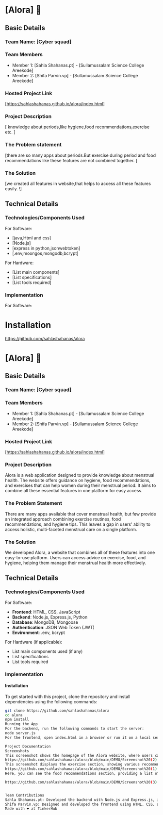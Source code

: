 # [Alora] 🎯


## Basic Details
### Team Name: [Cyber squad]


### Team Members
- Member 1: [Sahla Shahanas.pt] - [Sullamussalam Science College Areekode]
- Member 2: [Shifa Parvin.vp] - [Sullamussalam Science College Areekode]

### Hosted Project Link
[https://sahlashahanas.github.io/alora/index.html]

### Project Description
[ knowledge about periods,like hygiene,food recommendations,exercise etc. ]
### The Problem statement
[there are so many apps about periods.But exercise during period and food recommendations like these features are not combined together. ]

### The Solution
[we created all features in website,that helps to access all these features easily. !]

## Technical Details
### Technologies/Components Used
For Software:
- [java,Html and css]
- [Node.js]
- [express in python,jsonwebtoken]
- [.env,moongos,mongodb,bcrypt]

For Hardware:
- [List main components]
- [List specifications]
- [List tools required]

### Implementation
For Software:
# Installation
https://github.com/sahlashahanas/alora
# [Alora] 🎯

## Basic Details

### Team Name: [Cyber squad]

### Team Members
- Member 1: [Sahla Shahanas.pt] - [Sullamussalam Science College Areekode]
- Member 2: [Shifa Parvin.vp] - [Sullamussalam Science College Areekode]

### Hosted Project Link
[https://sahlashahanas.github.io/alora/index.html]

### Project Description
Alora is a web application designed to provide knowledge about menstrual health. The website offers guidance on hygiene, food recommendations, and exercises that can help women during their menstrual period. It aims to combine all these essential features in one platform for easy access.

### The Problem Statement
There are many apps available that cover menstrual health, but few provide an integrated approach combining exercise routines, food recommendations, and hygiene tips. This leaves a gap in users' ability to access holistic, multi-faceted menstrual care on a single platform.

### The Solution
We developed Alora, a website that combines all of these features into one easy-to-use platform. Users can access advice on exercise, food, and hygiene, helping them manage their menstrual health more effectively.

## Technical Details

### Technologies/Components Used
For Software:
- **Frontend**: HTML, CSS, JavaScript
- **Backend**: Node.js, Express.js, Python
- **Database**: MongoDB, Mongoose
- **Authentication**: JSON Web Token (JWT)
- **Environment**: .env, bcrypt

For Hardware (if applicable):
- List main components used (if any)
- List specifications
- List tools required

### Implementation

#### Installation
To get started with this project, clone the repository and install dependencies using the following commands:

```bash
git clone https://github.com/sahlashahanas/alora
cd alora
npm install
Running the App
For the backend, run the following commands to start the server:
node server.js
For the frontend, open index.html in a browser or run it on a local server.

Project Documentation
Screenshots
This screenshot shows the homepage of the Alora website, where users can navigate to different sections like food recommendations and exercise tips.
https://github.com/sahlashahanas/alora/blob/main/DEMO/Screenshot%20(2).png
This screenshot displays the exercise section, showing various recommended exercises during the menstrual period.
https://github.com/sahlashahanas/alora/blob/main/DEMO/Screenshot%20(1).png
Here, you can see the food recommendations section, providing a list of foods that are beneficial during menstruation.

https://github.com/sahlashahanas/alora/blob/main/DEMO/Screenshot%20(3).png


Team Contributions
Sahla Shahanas.pt: Developed the backend with Node.js and Express.js, implemented user authentication with JWT, and integrated MongoDB for data storage.
Shifa Parvin.vp: Designed and developed the frontend using HTML, CSS, and JavaScript, and integrated the backend with the frontend to provide a seamless user experience.
Made with ❤️ at TinkerHub


